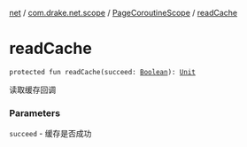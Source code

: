 [net](../../index.md) / [com.drake.net.scope](../index.md) / [PageCoroutineScope](index.md) / [readCache](./read-cache.md)

# readCache

`protected fun readCache(succeed: `[`Boolean`](https://kotlinlang.org/api/latest/jvm/stdlib/kotlin/-boolean/index.html)`): `[`Unit`](https://kotlinlang.org/api/latest/jvm/stdlib/kotlin/-unit/index.html)

读取缓存回调

### Parameters

`succeed` - 缓存是否成功